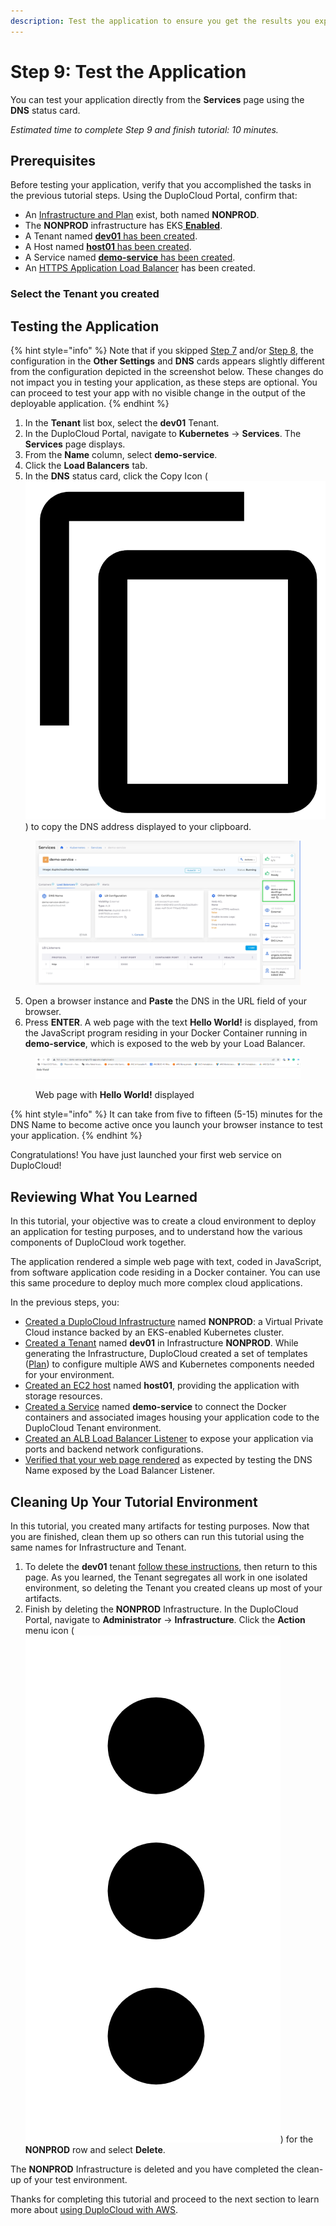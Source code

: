 ```yaml
---
description: Test the application to ensure you get the results you expect
---
```


# Step 9: Test the Application

You can test your application directly from the **Services** page using the **DNS** status card.

_Estimated time to complete Step 9 and finish tutorial: 10 minutes._

## Prerequisites

Before testing your application, verify that you accomplished the tasks in the previous tutorial steps.   Using the DuploCloud Portal, confirm that:

* An [Infrastructure and Plan](../step-1-infrastructure.md) exist, both named **NONPROD**.
* The **NONPROD** infrastructure has EKS[ **Enabled**](../step-1-infrastructure.md#check-your-work).&#x20;
* A Tenant named [**dev01** has been created](../step-2-tenant.md).
* A Host named [**host01** has been created](step-3-create-host.md).
* A Service named [**demo-service** has been created](step-5-create-app-via-k8s.md).
* An [HTTPS Application Load Balancer](step-6-create-a-load-balancer.md) has been created.&#x20;

### Select the Tenant you created



## Testing the Application

{% hint style="info" %}
Note that if you skipped [Step 7](step-7-secure-the-load-balancer.md) and/or [Step 8](step-8-create-dns-name.md), the configuration in the **Other Settings** and **DNS** cards appears slightly different from the configuration depicted in the screenshot below. These changes do not impact you in testing your application, as these steps are optional. You can proceed to test your app with no visible change in the output of the deployable application.
{% endhint %}

1. In the **Tenant** list box, select the **dev01** Tenant.
2. In the DuploCloud Portal, navigate to **Kubernetes** -> **Services**. The **Services** page displays.
3. From the **Name** column, select **demo-service**.
4. Click the **Load Balancers** tab.&#x20;
5. In the **DNS** status card, click the Copy Icon ( <img src="../../../.gitbook/assets/copy_icon (2).png" alt="" data-size="line"> ) to copy the DNS address displayed to your clipboard.

<figure><img src="../../../.gitbook/assets/dns name.png" alt=""><figcaption></figcaption></figure>

5. Open a browser instance and **Paste** the DNS in the URL field of your browser.
6. Press **ENTER**. A web page with the text **Hello World!** is displayed, from the JavaScript program residing in your Docker Container running in **demo-service**, which is exposed to the web by your Load Balancer.

<div align="left">

<figure><img src="../../../.gitbook/assets/AWS_QS_29.png" alt=""><figcaption><p>Web page with <strong>Hello World!</strong> displayed</p></figcaption></figure>

</div>

{% hint style="info" %}
It can take from five to fifteen (5-15) minutes for the DNS Name to become active once you launch your browser instance to test your application.
{% endhint %}

Congratulations! You have just launched your first web service on DuploCloud!

## Reviewing What You Learned

In this tutorial, your objective was to create a cloud environment to deploy an application for testing purposes, and to understand how the various components of DuploCloud work together.&#x20;

The application rendered a simple web page with text, coded in JavaScript, from software application code residing in a Docker container. You can use this same procedure to deploy much more complex cloud applications.&#x20;

In the previous steps, you:

* [Created a DuploCloud Infrastructure](../step-1-infrastructure.md) named **NONPROD**: a Virtual Private Cloud instance backed by an EKS-enabled Kubernetes cluster.&#x20;
* [Created a Tenant](../step-2-tenant.md) named **dev01** in Infrastructure **NONPROD**. While generating the Infrastructure, DuploCloud created a set of templates ([Plan](../step-1-infrastructure.md)) to configure multiple AWS and Kubernetes components needed for your environment.
* [Created an EC2 host](step-3-create-host.md) named **host01**, providing the application with storage resources.
* [Created a Service](step-5-create-app-via-k8s.md) named **demo-service** to connect the Docker containers and associated images housing your application code to the DuploCloud Tenant environment.
* [Created an ALB Load Balancer Listener](step-6-create-a-load-balancer.md) to expose your application via ports and backend network configurations.&#x20;
* [Verified that your web page rendered](step-9-test-the-application.md#testing-the-application) as expected by testing the DNS Name exposed by the Load Balancer Listener.

## Cleaning Up Your Tutorial Environment

In this tutorial, you created many artifacts for testing purposes. Now that you are finished, clean them up so others can run this tutorial using the same names for Infrastructure and Tenant.

1. To delete the **dev01** tenant [follow these instructions](../../../access-control/tenant-access/deleting-a-tenant.md), then return to this page. As you learned, the Tenant segregates all work in one isolated environment, so deleting the Tenant you created cleans up most of your artifacts.
2. Finish by deleting the **NONPROD** Infrastructure. In the DuploCloud Portal, navigate to **Administrator** -> **Infrastructure**. Click the **Action** menu icon (<img src="../../../.gitbook/assets/image (156).png" alt="" data-size="line">) for the **NONPROD** row and select **Delete**.&#x20;

The **NONPROD** Infrastructure is deleted and you have completed the clean-up of your test environment.

Thanks for completing this tutorial and proceed to the next section to learn more about [using DuploCloud with AWS](../../use-cases/).
